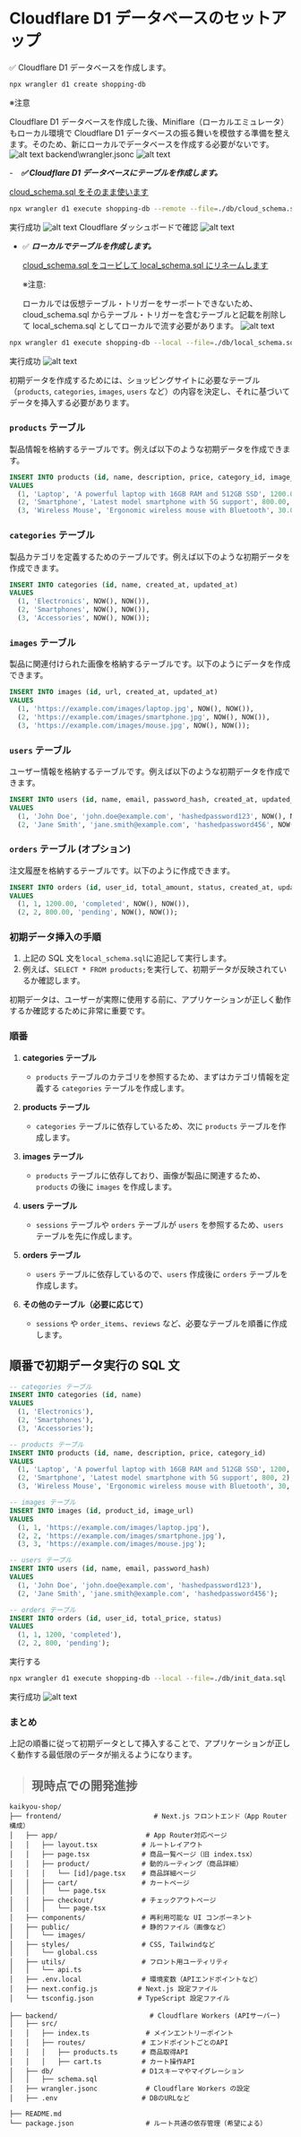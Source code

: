 # Cloudflare D1 データベースのセットアップ

✅ Cloudflare D1 データベースを作成します。

```sh
npx wrangler d1 create shopping-db

```

※注意

Cloudflare D1 データベースを作成した後、Miniflare（ローカルエミュレータ）もローカル環境で Cloudflare D1 データベースの振る舞いを模倣する準備を整えます。そのため、新にローカルでデータベースを作成する必要がないです。
![alt text](image-20.png)
backend\wrangler.jsonc
![alt text](image-21.png)

-　**_✅ Cloudflare D1 データベースにテーブルを作成します。_**

[cloud_schema.sql をそのまま使います](/guide/keikaku3#✅-cloud-schema-sql)

```sh
npx wrangler d1 execute shopping-db --remote --file=./db/cloud_schema.sql
```

実行成功
![alt text](image-31.png)
Cloudflare ダッシュボードで確認
![alt text](image-32.png)

- ✅ **_ローカルでテーブルを作成します。_**

  [cloud_schema.sql をコーピして local_schema.sql にリネームします](/guide/keikaku3#✅-cloud-schema-sql)

  ※注意:

  ローカルでは仮想テーブル・トリガーをサーポートできないため、cloud_schema.sql からテーブル・トリガーを含むテーブルと記載を削除して local_schema.sql としてローカルで流す必要があります。
  ![alt text](image-33.png)

```sh
npx wrangler d1 execute shopping-db --local --file=./db/local_schema.sql
```

実行成功
![alt text](image-34.png)

初期データを作成するためには、ショッピングサイトに必要なテーブル（`products`, `categories`, `images`, `users` など）の内容を決定し、それに基づいてデータを挿入する必要があります。

### `products` テーブル

製品情報を格納するテーブルです。例えば以下のような初期データを作成できます。

```sql
INSERT INTO products (id, name, description, price, category_id, image_id, created_at, updated_at)
VALUES
  (1, 'Laptop', 'A powerful laptop with 16GB RAM and 512GB SSD', 1200.00, 1, 1, NOW(), NOW()),
  (2, 'Smartphone', 'Latest model smartphone with 5G support', 800.00, 2, 2, NOW(), NOW()),
  (3, 'Wireless Mouse', 'Ergonomic wireless mouse with Bluetooth', 30.00, 3, 3, NOW(), NOW());
```

### `categories` テーブル

製品カテゴリを定義するためのテーブルです。例えば以下のような初期データを作成できます。

```sql
INSERT INTO categories (id, name, created_at, updated_at)
VALUES
  (1, 'Electronics', NOW(), NOW()),
  (2, 'Smartphones', NOW(), NOW()),
  (3, 'Accessories', NOW(), NOW());
```

### `images` テーブル

製品に関連付けられた画像を格納するテーブルです。以下のようにデータを作成できます。

```sql
INSERT INTO images (id, url, created_at, updated_at)
VALUES
  (1, 'https://example.com/images/laptop.jpg', NOW(), NOW()),
  (2, 'https://example.com/images/smartphone.jpg', NOW(), NOW()),
  (3, 'https://example.com/images/mouse.jpg', NOW(), NOW());
```

### `users` テーブル

ユーザー情報を格納するテーブルです。例えば以下のような初期データを作成できます。

```sql
INSERT INTO users (id, name, email, password_hash, created_at, updated_at)
VALUES
  (1, 'John Doe', 'john.doe@example.com', 'hashedpassword123', NOW(), NOW()),
  (2, 'Jane Smith', 'jane.smith@example.com', 'hashedpassword456', NOW(), NOW());
```

### `orders` テーブル (オプション)

注文履歴を格納するテーブルです。以下のように作成できます。

```sql
INSERT INTO orders (id, user_id, total_amount, status, created_at, updated_at)
VALUES
  (1, 1, 1200.00, 'completed', NOW(), NOW()),
  (2, 2, 800.00, 'pending', NOW(), NOW());
```

### 初期データ挿入の手順

1. 上記の SQL 文を`local_schema.sql`に追記して実行します。
2. 例えば、`SELECT * FROM products;`を実行して、初期データが反映されているか確認します。

初期データは、ユーザーが実際に使用する前に、アプリケーションが正しく動作するか確認するために非常に重要です。

### 順番

1. **categories テーブル**

   - `products` テーブルのカテゴリを参照するため、まずはカテゴリ情報を定義する `categories` テーブルを作成します。

2. **products テーブル**

   - `categories` テーブルに依存しているため、次に `products` テーブルを作成します。

3. **images テーブル**

   - `products` テーブルに依存しており、画像が製品に関連するため、`products` の後に `images` を作成します。

4. **users テーブル**

   - `sessions` テーブルや `orders` テーブルが `users` を参照するため、`users` テーブルを先に作成します。

5. **orders テーブル**

   - `users` テーブルに依存しているので、`users` 作成後に `orders` テーブルを作成します。

6. **その他のテーブル（必要に応じて）**
   - `sessions` や `order_items`、`reviews` など、必要なテーブルを順番に作成します。

## 順番で初期データ実行の SQL 文

```sql
-- categories テーブル
INSERT INTO categories (id, name)
VALUES
  (1, 'Electronics'),
  (2, 'Smartphones'),
  (3, 'Accessories');

-- products テーブル
INSERT INTO products (id, name, description, price, category_id)
VALUES
  (1, 'Laptop', 'A powerful laptop with 16GB RAM and 512GB SSD', 1200, 1),
  (2, 'Smartphone', 'Latest model smartphone with 5G support', 800, 2),
  (3, 'Wireless Mouse', 'Ergonomic wireless mouse with Bluetooth', 30, 3);

-- images テーブル
INSERT INTO images (id, product_id, image_url)
VALUES
  (1, 1, 'https://example.com/images/laptop.jpg'),
  (2, 2, 'https://example.com/images/smartphone.jpg'),
  (3, 3, 'https://example.com/images/mouse.jpg');

-- users テーブル
INSERT INTO users (id, name, email, password_hash)
VALUES
  (1, 'John Doe', 'john.doe@example.com', 'hashedpassword123'),
  (2, 'Jane Smith', 'jane.smith@example.com', 'hashedpassword456');

-- orders テーブル
INSERT INTO orders (id, user_id, total_price, status)
VALUES
  (1, 1, 1200, 'completed'),
  (2, 2, 800, 'pending');

```

実行する

```sh
npx wrangler d1 execute shopping-db --local --file=./db/init_data.sql
```

実行成功
![alt text](image-22.png)

### まとめ

上記の順番に従って初期データとして挿入することで、アプリケーションが正しく動作する最低限のデータが揃えるようになります。

> ## 現時点での開発進捗

```text
kaikyou-shop/
├── frontend/                       # Next.js フロントエンド（App Router構成）
│   ├── app/                      # App Router対応ページ
│   │   ├── layout.tsx           # ルートレイアウト
│   │   ├── page.tsx             # 商品一覧ページ（旧 index.tsx）
│   │   ├── product/             # 動的ルーティング（商品詳細）
│   │   │   └── [id]/page.tsx    # 商品詳細ページ
│   │   ├── cart/                # カートページ
│   │   │   └── page.tsx
│   │   ├── checkout/            # チェックアウトページ
│   │   │   └── page.tsx
│   ├── components/              # 再利用可能な UI コンポーネント
│   ├── public/                  # 静的ファイル（画像など）
│   │   └── images/
│   ├── styles/                  # CSS, Tailwindなど
│   │   └── global.css
│   ├── utils/                   # フロント用ユーティリティ
│   │   └── api.ts
│   ├── .env.local               # 環境変数（APIエンドポイントなど）
│   ├── next.config.js          # Next.js 設定ファイル
│   └── tsconfig.json           # TypeScript 設定ファイル

├── backend/                       # Cloudflare Workers (APIサーバー)
│   ├── src/
│   │   ├── index.ts              # メインエントリーポイント
│   │   ├── routes/              # エンドポイントごとのAPI
│   │   │   ├── products.ts      # 商品取得API
│   │   │   ├── cart.ts          # カート操作API
│   ├── db/                      # D1スキーマやマイグレーション
│   │   ├── schema.sql
│   ├── wrangler.jsonc            # Cloudflare Workers の設定
│   ├── .env                     # DBのURLなど

├── README.md
└── package.json                  # ルート共通の依存管理（希望による）

```
